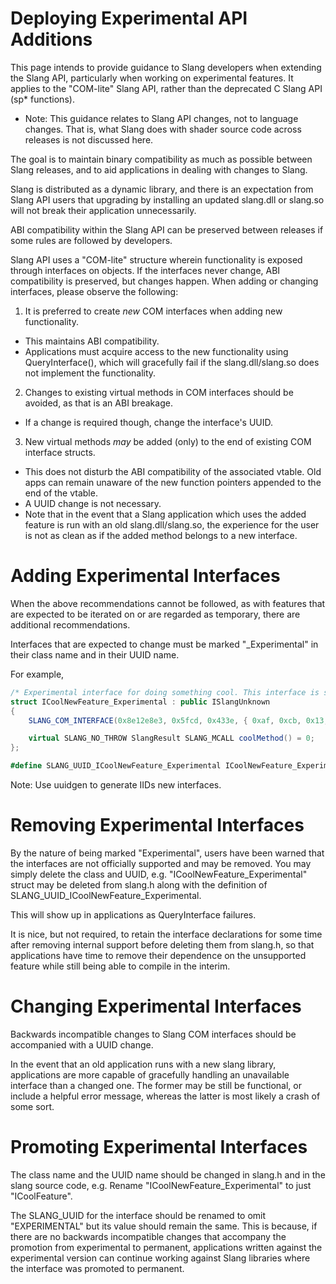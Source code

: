 Deploying Experimental API Additions
====================================

This page intends to provide guidance to Slang developers when extending the Slang API, particularly when working on experimental features.
It applies to the "COM-lite" Slang API, rather than the deprecated C Slang API (sp* functions).

* Note: This guidance relates to Slang API changes, not to language changes. That is, what Slang does with shader source code across releases is not discussed here.

The goal is to maintain binary compatibility as much as possible between Slang releases, and to aid applications in dealing with changes to Slang.

Slang is distributed as a dynamic library, and there is an expectation from Slang API users that upgrading by installing an updated slang.dll or slang.so will not break their application unnecessarily.

ABI compatibility within the Slang API can be preserved between releases if some rules are followed by developers.

Slang API uses a "COM-lite" structure wherein functionality is exposed through interfaces on objects. If the interfaces never change, ABI compatibility is preserved, but changes happen. When adding or changing interfaces, please observe the following:

1. It is preferred to create *new* COM interfaces when adding new functionality.
* This maintains ABI compatibility.
* Applications must acquire access to the new functionality using QueryInterface(), which will gracefully fail if the slang.dll/slang.so does not implement the functionality.

2. Changes to existing virtual methods in COM interfaces should be avoided, as that is an ABI breakage.
* If a change is required though, change the interface's UUID.

3. New virtual methods _may_ be added (only) to the end of existing COM interface structs.
* This does not disturb the ABI compatibility of the associated vtable. Old apps can remain unaware of the new function pointers appended to the end of the vtable.
* A UUID change is not necessary.
* Note that in the event that a Slang application which uses the added feature is run with an old slang.dll/slang.so, the experience for the user is not as clean as if the added method belongs to a new interface.

Adding Experimental Interfaces
==============================

When the above recommendations cannot be followed, as with features that are expected to be iterated on or are regarded as temporary, there are additional recommendations.

Interfaces that are expected to change must be marked "_Experimental" in their class name and in their UUID name.

For example,


```csharp
/* Experimental interface for doing something cool. This interface is susceptible to ABI breakage. */
struct ICoolNewFeature_Experimental : public ISlangUnknown
{
    SLANG_COM_INTERFACE(0x8e12e8e3, 0x5fcd, 0x433e, { 0xaf, 0xcb, 0x13, 0xa0, 0x88, 0xbc, 0x5e, 0xe5 })

    virtual SLANG_NO_THROW SlangResult SLANG_MCALL coolMethod() = 0;
};

#define SLANG_UUID_ICoolNewFeature_Experimental ICoolNewFeature_Experimental::getTypeGuid()
```

Note: Use uuidgen to generate IIDs new interfaces.

Removing Experimental Interfaces
================================

By the nature of being marked "Experimental", users have been warned that the interfaces are not officially supported and may be removed. You may simply delete the class and UUID, e.g. "ICoolNewFeature_Experimental" struct may be deleted from slang.h along with the definition of SLANG_UUID_ICoolNewFeature_Experimental.

This will show up in applications as QueryInterface failures.

It is nice, but not required, to retain the interface declarations for some time after removing internal support before deleting them from slang.h, so that applications have time to remove their dependence on the unsupported feature while still being able to compile in the interim.

Changing Experimental Interfaces
================================

Backwards incompatible changes to Slang COM interfaces should be accompanied with a UUID change.

In the event that an old application runs with a new slang library, applications are more capable of gracefully handling an unavailable interface than a changed one. The former may be still be functional, or include a helpful error message, whereas the latter is most likely a crash of some sort.

Promoting Experimental Interfaces
=================================

The class name and the UUID name should be changed in slang.h and in the slang source code, e.g. Rename "ICoolNewFeature_Experimental" to just "ICoolFeature".

The SLANG_UUID for the interface should be renamed to omit "EXPERIMENTAL" but its value should remain the same. This is because, if there are no backwards incompatible changes that accompany the promotion from experimental to permanent, applications written against the experimental version can continue working against Slang libraries where the interface was promoted to permanent.
